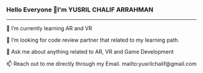 ### Hello Everyone 👋I'm YUSRIL CHALIF ARRAHMAN
<hr>
<p>
 🌱 I’m currently learning AR and VR
 <p>
 🤔 I’m looking for code review partner that related to my learning path.
 <p>
 💬 Ask me about anything related to AR, VR and Game Development
  <p>
 📫 Reach out to me directly through my Email. mailto:yusrilchalif@gmail.com

